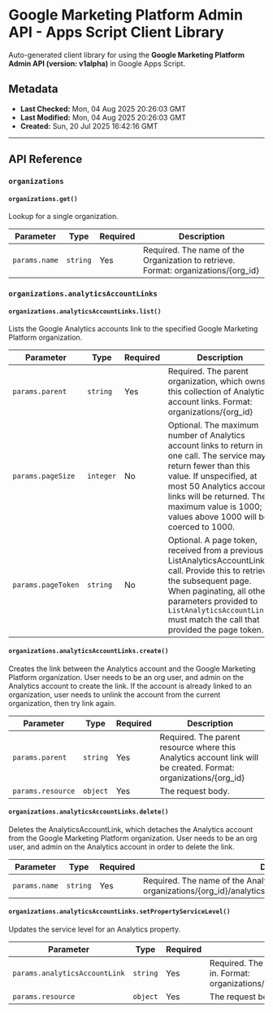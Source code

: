 # Google Marketing Platform Admin API - Apps Script Client Library

Auto-generated client library for using the **Google Marketing Platform Admin API (version: v1alpha)** in Google Apps Script.

## Metadata

- **Last Checked:** Mon, 04 Aug 2025 20:26:03 GMT
- **Last Modified:** Mon, 04 Aug 2025 20:26:03 GMT
- **Created:** Sun, 20 Jul 2025 16:42:16 GMT



---

## API Reference

### `organizations`

#### `organizations.get()`

Lookup for a single organization.

| Parameter | Type | Required | Description |
|---|---|---|---|
| `params.name` | `string` | Yes | Required. The name of the Organization to retrieve. Format: organizations/{org_id} |

### `organizations.analyticsAccountLinks`

#### `organizations.analyticsAccountLinks.list()`

Lists the Google Analytics accounts link to the specified Google Marketing Platform organization.

| Parameter | Type | Required | Description |
|---|---|---|---|
| `params.parent` | `string` | Yes | Required. The parent organization, which owns this collection of Analytics account links. Format: organizations/{org_id} |
| `params.pageSize` | `integer` | No | Optional. The maximum number of Analytics account links to return in one call. The service may return fewer than this value. If unspecified, at most 50 Analytics account links will be returned. The maximum value is 1000; values above 1000 will be coerced to 1000. |
| `params.pageToken` | `string` | No | Optional. A page token, received from a previous ListAnalyticsAccountLinks call. Provide this to retrieve the subsequent page. When paginating, all other parameters provided to `ListAnalyticsAccountLinks` must match the call that provided the page token. |

#### `organizations.analyticsAccountLinks.create()`

Creates the link between the Analytics account and the Google Marketing Platform organization. User needs to be an org user, and admin on the Analytics account to create the link. If the account is already linked to an organization, user needs to unlink the account from the current organization, then try link again.

| Parameter | Type | Required | Description |
|---|---|---|---|
| `params.parent` | `string` | Yes | Required. The parent resource where this Analytics account link will be created. Format: organizations/{org_id} |
| `params.resource` | `object` | Yes | The request body. |

#### `organizations.analyticsAccountLinks.delete()`

Deletes the AnalyticsAccountLink, which detaches the Analytics account from the Google Marketing Platform organization. User needs to be an org user, and admin on the Analytics account in order to delete the link.

| Parameter | Type | Required | Description |
|---|---|---|---|
| `params.name` | `string` | Yes | Required. The name of the Analytics account link to delete. Format: organizations/{org_id}/analyticsAccountLinks/{analytics_account_link_id} |

#### `organizations.analyticsAccountLinks.setPropertyServiceLevel()`

Updates the service level for an Analytics property.

| Parameter | Type | Required | Description |
|---|---|---|---|
| `params.analyticsAccountLink` | `string` | Yes | Required. The parent AnalyticsAccountLink scope where this property is in. Format: organizations/{org_id}/analyticsAccountLinks/{analytics_account_link_id} |
| `params.resource` | `object` | Yes | The request body. |